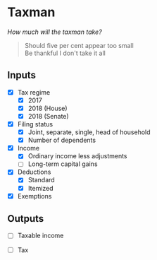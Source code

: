 Taxman
===

*How much will the taxman take?*

> Should five per cent appear too small<br>
> Be thankful I don't take it all

Inputs
---

- [x] Tax regime
  - [x] 2017
  - [x] 2018 (House)
  - [x] 2018 (Senate)
- [x] Filing status
  - [x] Joint, separate, single, head of household
  - [x] Number of dependents
- [x] Income
  - [x] Ordinary income less adjustments
  - [ ] Long-term capital gains
- [x] Deductions
  - [x] Standard
  - [x] Itemized
- [x] Exemptions

Outputs
---

- [ ] Taxable income
- [ ] Tax


